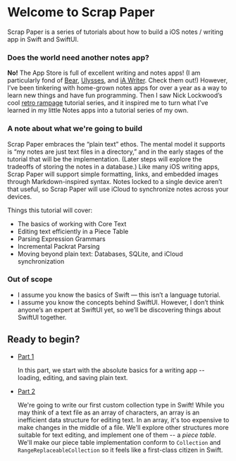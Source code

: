 # Welcome to Scrap Paper

Scrap Paper is a series of tutorials about how to build a iOS notes / writing app in Swift and SwiftUI.

### Does the world need another notes app?

**No!** The App Store is full of excellent writing and notes apps! (I am particularly fond of [Bear](https://bear.app), [Ulysses](https://ulysses.app), and [iA Writer](https://ia.net/writer). Check them out!) However, I’ve been tinkering with home-grown notes apps for over a year as a way to learn new things and have fun programming. Then I saw Nick Lockwood’s cool [retro rampage](https://github.com/nicklockwood/RetroRampage) tutorial series, and it inspired me to turn what I’ve learned in my little Notes apps into a tutorial series of my own.

### A note about what we're going to build

Scrap Paper embraces the “plain text” ethos. The mental model it supports is “my notes are just text files in a directory,” and in the early stages of the tutorial that will be the implementation. (Later steps will explore the tradeoffs of storing the notes in a database.) Like many iOS writing apps, Scrap Paper will support simple formatting, links, and embedded images through Markdown-inspired syntax. Notes locked to a single device aren’t that useful, so Scrap Paper will use iCloud to synchronize notes across your devices.

Things this tutorial will cover:

* The basics of working with Core Text
* Editing text efficiently in a Piece Table
* Parsing Expression Grammars
* Incremental Packrat Parsing
* Moving beyond plain text: Databases, SQLite, and iCloud synchronization

### Out of scope

* I assume you know the basics of Swift — this isn’t a language tutorial.
* I assume you know the concepts behind SwiftUI. However, I don’t think anyone’s an expert at SwiftUI yet, so we’ll be discovering things about SwiftUI together.

## Ready to begin?

* [Part 1](Tutorial/Part1.md)

  In this part, we start with the absolute basics for a writing app -- loading, editing, and saving plain text.

* [Part 2](Tutorial/Part2.md)

  We're going to write our first custom collection type in Swift! While you may think of a text file as an array of characters, an array is an inefficient data structure for editing text. In an array, it's too expensive to make changes in the middle of a file. We'll explore other structures more suitable for text editing, and implement one of them -- a *piece table*. We'll make our piece table implementation conform to `Collection` and `RangeReplaceableCollection` so it feels like a first-class citizen in Swift.
